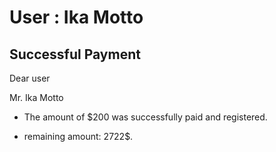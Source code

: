 User : Ika Motto
=============

Successful Payment
---------------------

Dear user

Mr. Ika Motto

* The amount of $200 was successfully paid and registered.
* remaining amount: 2722$.

  
  
  ##

